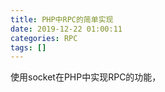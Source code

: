 ```yaml
---
title: PHP中RPC的简单实现
date: 2019-12-22 01:00:11
categories: RPC
tags: []
---
```

使用socket在PHP中实现RPC的功能，